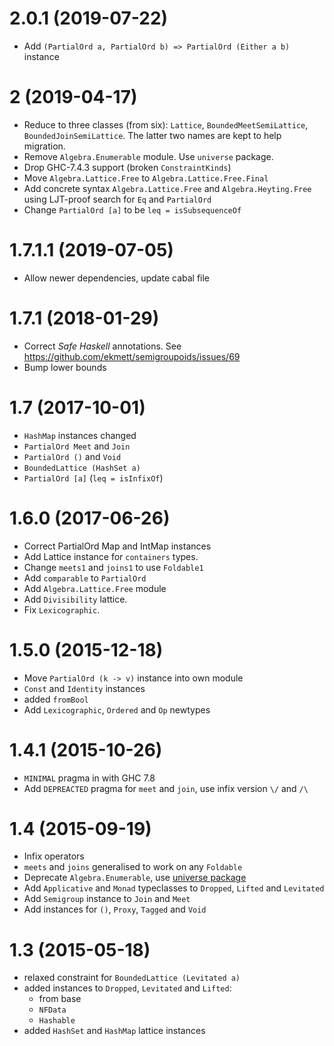 # 2.0.1 (2019-07-22)

- Add `(PartialOrd a, PartialOrd b) => PartialOrd (Either a b)` instance

# 2 (2019-04-17)

- Reduce to three classes (from six): `Lattice`, `BoundedMeetSemiLattice`,
  `BoundedJoinSemiLattice`.
  The latter two names are kept to help migration.
- Remove `Algebra.Enumerable` module. Use `universe` package.
- Drop GHC-7.4.3 support (broken `ConstraintKinds`)
- Move `Algebra.Lattice.Free` to `Algebra.Lattice.Free.Final`
- Add concrete syntax `Algebra.Lattice.Free` and `Algebra.Heyting.Free` using
  LJT-proof search for `Eq` and `PartialOrd`
- Change `PartialOrd [a]` to be `leq = isSubsequenceOf`

# 1.7.1.1 (2019-07-05)

- Allow newer dependencies, update cabal file

# 1.7.1 (2018-01-29)

- Correct *Safe Haskell* annotations. See https://github.com/ekmett/semigroupoids/issues/69
- Bump lower bounds

# 1.7 (2017-10-01)

- `HashMap` instances changed
- `PartialOrd Meet` and `Join`
- `PartialOrd ()` and `Void`
- `BoundedLattice (HashSet a)`
- `PartialOrd [a]` (`leq = isInfixOf`)

# 1.6.0 (2017-06-26)

- Correct PartialOrd Map and IntMap instances
- Add Lattice instance for `containers` types.
- Change `meets1` and `joins1` to use `Foldable1`
- Add `comparable` to `PartialOrd`
- Add `Algebra.Lattice.Free` module
- Add `Divisibility` lattice.
- Fix `Lexicographic`.

# 1.5.0 (2015-12-18)

- Move `PartialOrd (k -> v)` instance into own module
- `Const` and `Identity` instances
- added `fromBool`
- Add `Lexicographic`, `Ordered` and `Op` newtypes

# 1.4.1 (2015-10-26)

- `MINIMAL` pragma in with GHC 7.8
- Add `DEPREACTED` pragma for `meet` and `join`,
  use infix version `\/` and `/\`

# 1.4 (2015-09-19)

- Infix operators
- `meets` and `joins` generalised to work on any `Foldable`
- Deprecate `Algebra.Enumerable`, use [universe package](http://hackage.haskell.org/package/universe)
- Add `Applicative` and `Monad` typeclasses to `Dropped`, `Lifted` and `Levitated`
- Add `Semigroup` instance to `Join` and `Meet`
- Add instances for `()`, `Proxy`, `Tagged` and `Void`

# 1.3 (2015-05-18)

- relaxed constraint for `BoundedLattice (Levitated a)`
- added instances to `Dropped`, `Levitated` and `Lifted`:
    - from base
    - `NFData`
    - `Hashable`
- added `HashSet` and `HashMap` lattice instances
